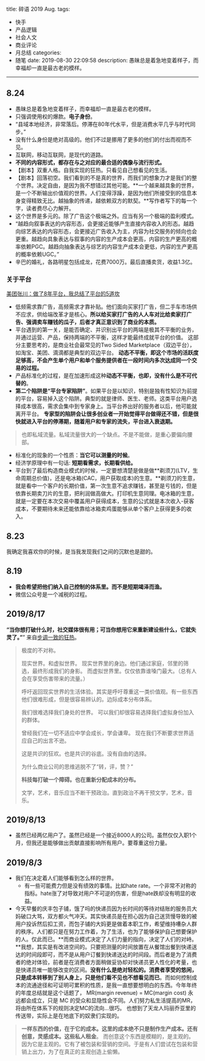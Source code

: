 title: 碎语 2019 Aug.
tags:
  - 快手
  - 产品逻辑
  - 社会人文
  - 商业评论
  - 月总结
categories:
  - 随笔
date: 2019-08-30 22:09:58
description: 愚昧总是着急地变着样子，而幸福却一直是最古老的模样。
---

## 8.24

- 愚昧总是着急地变着样子，而幸福却一直是最古老的模样。
- 只强调使用权的爆款。**电子身份**。
- “县域本地经济，非常落后。停滞在80年代水平，但是消费水平几乎与时代同步。”
- 没有什么身份是绝对高级的。他们不过是挪用了更多的他们的付出而视而不见。
- 互联网，移动互联网，是现代的道路。
- **不同的内容形式，都存在与之对应的最合适的偶像与流行形式。**
- 【剧本】双重人格。自我实现的狂热。只看见自己想看见的生活。
- 【剧本】回落初空。我们看到的不是真的世界，而我们的想象力才是我们的整个世界。决定自由，是因为我不想错过其他可能。**一个越来越具象的世界，是一个不断输出价值观的世界。人们变得浮躁，是因为他们所接受到的信息本身变得精致无比。越抽象的传递，越依赖双方的默契。**写作者写下的每一个字，读者费尽心力解开。
- 这个世界是多元的。除了广告这个极端之外。应当有另一个极端的盈利模式。
- “越趋向叙事表达的内容形态，会更接近能够产生直接内容收入的形态。越趋向综艺表达的内容形态，会更接近广告收入为主，内容为社交服务的倾向也会更重。越趋向具象表达与叙事的内容的生产成本会更高，内容的生产更高的概率依赖PGC。越趋向抽象表达与综艺的内容生产成本会更低，内容的生产更高的概率依赖UGC。”
- 辛巴的婚礼，各路明星包括成龙，花费7000万。最后直播卖货，收益1.3亿。

### 关于平台

[美团张川：做了8年平台，我总结了平台的5道坎](https://mp.weixin.qq.com/s/3M58Ise7K9ou7tdX84sZCw)
- 低频需求靠广告，高频需求才靠补贴。他们面向买家打广告，但二手车市场供不应求，供给端改革才是核心。**所以给买家打广告的人人车对比给卖家打广告、强调卖车赚钱的瓜子，后者才真正意识到了商业的本质。**
- 平台遇到的第一关，是能否确定、并识别出平台的两端是极其不平衡的业务，并通过运营、产品，保持两端的不平衡，这样才能最终成就平台的价值。
这部分主要思考的，是商业社会最常见的Two Sided Marketplace（双边平台），如淘宝、美团、滴滴都是典型的双边平台。
**动态不平衡，即这个市场的活跃度足够高，不会产生单个用户和单个服务提供者在一段时间内多次达成同一个交易的过程。**
- 产品标准化的过程，是在加速形成这种**动态不平衡，也即，没有什么是不可代替的**。
- **第二个陷阱是“平台专家陷阱”**。如果平台是以知识，特别是独有性知识为前提的平台，容易掉入这个陷阱。典型的就是律师、医生、老师。这类平台用户选择成本很高，需求会集中到专家身上。当平台养出好的服务者以后，他可能就离开平台。
**专家型的陷阱会让很多创业者一开始觉得平台做得还不错，但是很快就进入平台的停滞期，随着用户和专家的流失，平台进入衰退期。**
> 也即私域流量。私域流量很大的一个缺点。不是不能做，是重心要偏向腰部。
- 标准化的现象的一个性质：**当它可以测量的时候**。
- 经济学原理中有一句话: **短期看需求，长期看供给。**
- 平台到了最后构造商业模式的时候，一定要想清楚是做是做**剃须刀(LTV，生命周期总价值)，还是电冰箱(CAC，用户获取成本)的生意。**剃须刀的生意，就是看中一个客户的长期价值，第一次生意不追求赚钱，甚至是亏钱的，但是依靠长期卖刀片的生意，把利润做高做大。打印机生意同理。电冰箱的生意，就是一定要在本次交易中覆盖用户获得成本，生意的公式就是本次收入-获客成本，不要期待未来还能依靠给冰箱卖鸡蛋能够从单个客户上获得更多的收入。

## 8.23

我确定我喜欢你的时候，是当我发现我们之间的沉默也是甜的。

## 8.19

- **我会希望把他们纳入自己控制的体系里。而不是短期竭泽而渔。**
- 微信公众号是一个减税的过程。

## 2019/8/17

**“当你想打破什么时，社交媒体很有用；可当你想用它来重新建设些什么，它就失灵了。”**” 来自[步调一致的狂热](https://mp.weixin.qq.com/s/zEWcszlzVN6UvhxIAmMgQQ)。
> 极度的不对称。
>  
> 现实世界。和虚拟世界。
> 现实世界里的身边。他们通过家庭，邻里的筛选，最终形成我们的身影。
> 而虚拟世界里。仅仅依靠谁嗓门最大。（总有人会在享受伤害带来的流量。）
>  
> 呼吁返回现实世界的生活体验。其实是呼吁尊重这一类价值观。有一些东西他们很难形成，但是很容易辨认的。边际成本分布体系。
>  
> 我们很难选择我们身处的世界。
> 可以我们却很容易选择我们虚拟身份加入的群体。
>  
> 曾经我们在一切不适应中学会成长，学会谦卑。
> 现在我们不断要求世界适应自己的出言不逊。
>  
> 这是共识的狂欢。也是共识的谷底。没有自由的选择。
>  
> 为什么商业公司的思维逃脱不了“转，评，赞？”
>  
> **科技每打破一个障碍。也在重新分配成本的分布。**
>  
> 文学，艺术，音乐应当不断干预政治。直到政治不再干预文学，艺术，音乐。


## 2019/8/13

- 虽然已经两亿用户了。虽然已经是一个接近8000人的公司。虽然仅仅入职1个月，但我还是能够做出贡献直接影响所有用户。要尊重这份力量。

## 2019/8/3

- 我们在决定着人们能够看到怎么样的世界。
	- 有一些可能费力但是没有绩效的事情。比如hate rate。一个非常不对称的指标。hate涨了对导致对用户不可逆的伤害，但是hate跌却没有明显的收益。
- 今天早餐的庆丰包子铺，饿了吗的快递员因为长时间的等待对结账的服务员大妈破口大骂，双方都火气冲天。其实快递员是在担心因为自己送货慢导致的被用户投诉然后扣工资，而包子铺的大妈更是做着本职工作，希望维持嘈杂人群的秩序。人们都只是在努力工作着，为了生活，也为了能够保护自己想要保护的人。仅此而已。**而商业模式决定了人们力量的指向，决定了人们的对峙。**我想，其实是有改进空间的。只要把测量的时间放置在从餐馆出餐到快递送达的时间段即可，而不是从用户订餐到快递送达的时间段。而后者是为了消费者的绝对体验，前者是在消费者方面稍做妥协却对快递员更人性化的考量，也是快递员唯一能够改变的区间。**没有什么是绝对轻松的。消费者享受的悠闲，只是成本转移到了别人身上，只是他们看不见也不想看见而已**。而如何控制成本的流通途径和可证明可累积的性质，是我一直想要想明白的东西。今年年终的年度总结就是这个话题了， MR(margin revenue) = MC(margin cost) 永远都会成立，只是 MC 的受众和显隐性会不同。人们努力私生活提高的MR，将由所在体系下的规则决定MC的流向…很巧。
也想到了天龙人玛丽乔亚里的传送带，实际上是在地底下的奴隶们实现的。
> **一样东西的价值，在于它的成本。**这里的成本绝不只是制作生产成本。还有创意，灵感成本。这些**私人租金**。
> 而创意这个东西是模糊的，是主观的。
> 因为它是主观的。它有了被包装和营销的空间。于是有人们尝试在包装和营销上出力，为了在真正的主观创造上偷懒。